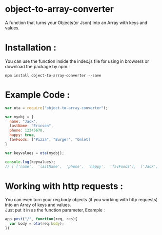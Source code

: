 # object-to-array-converter
A function that turns your Objects(or Json) into an Array with keys and values.
# Installation :
You can use the function inside the index.js file for using in browsers or download the package by npm :
```
npm install object-to-array-converter --save
```
# Example Code :
```js
var ota = require("object-to-array-converter");

var myobj = {
  name: "Jack",
  lastName: "Ericson",
  phone: 12345678,
  happy: true,
  favFoods: ["Pizza", "Burger", "Omlet]
}

var keyvalues = ota(myobj);

console.log(keyvalues);
// [ ['name',  'lastName',  'phone',  'happy',  'favFoods'],  ['Jack',  'Ericson',  12345678,  true,   ['Pizza', 'Burger', 'Omlet']] ]
```
# Working with http requests :
You can even turn your req.body objects (if you working with http requests) into an Array of keys and values.<br/>
Just put it in as the function parameter, Example :
```js
app.post("/", function(req, res){
  var body = ota(req.body);
})
```